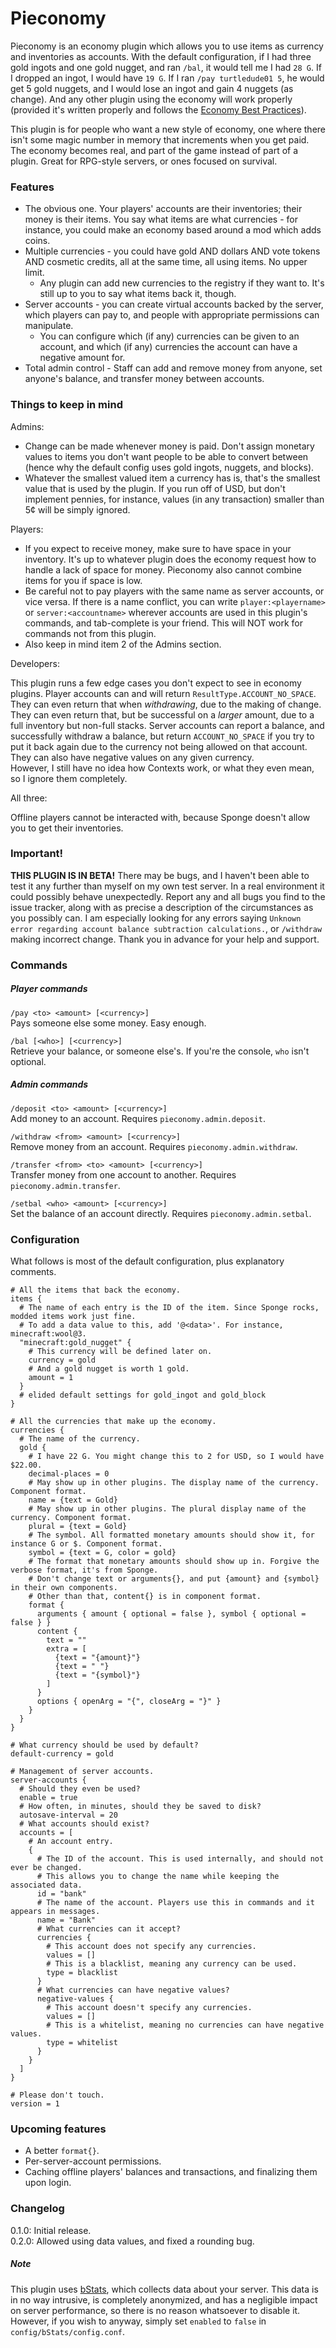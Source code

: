# Pieconomy

Pieconomy is an economy plugin which allows you to use items as currency and inventories as accounts. With the default configuration, if I had three gold ingots and one gold nugget, and ran `/bal`, it would tell me I had `28 G`. If I dropped an ingot, I would have `19 G`. If I ran `/pay turtledude01 5`, he would get 5 gold nuggets, and I would lose an ingot and gain 4 nuggets (as change). And any other plugin using the economy will work properly (provided it's written properly and follows the [Economy Best Practices][1]).  

This plugin is for people who want a new style of economy, one where there isn't some magic number in memory that increments when you get paid. The economy becomes real, and part of the game instead of part of a plugin. Great for RPG-style servers, or ones focused on survival.

### Features

* The obvious one. Your players' accounts are their inventories; their money is their items. You say what items are what currencies - for instance, you could make an economy based around a mod which adds coins.
* Multiple currencies - you could have gold AND dollars AND vote tokens AND cosmetic credits, all at the same time, all using items. No upper limit.
    * Any plugin can add new currencies to the registry if they want to. It's still up to you to say what items back it, though.
* Server accounts - you can create virtual accounts backed by the server, which players can pay to, and people with appropriate permissions can manipulate.
    * You can configure which (if any) currencies can be given to an account, and which (if any) currencies the account can have a negative amount for.
* Total admin control - Staff can add and remove money from anyone, set anyone's balance, and transfer money between accounts. 
  
### Things to keep in mind

Admins:  

* Change can be made whenever money is paid. Don't assign monetary values to items you don't want people to be able to convert between (hence why the default config uses gold ingots, nuggets, and blocks).
* Whatever the smallest valued item a currency has is, that's the smallest value that is used by the plugin. If you run off of USD, but don't implement pennies, for instance, values (in any transaction) smaller than 5&cent; will be simply ignored.
  
Players:  

* If you expect to receive money, make sure to have space in your inventory. It's up to whatever plugin does the economy request how to handle a lack of space for money. Pieconomy also cannot combine items for you if space is low.
* Be careful not to pay players with the same name as server accounts, or vice versa. If there is a name conflict, you can write `player:<playername>` or `server:<accountname>` wherever accounts are used in this plugin's commands, and tab-complete is your friend. This will NOT work for commands not from this plugin.
* Also keep in mind item 2 of the Admins section.

Developers:  

This plugin runs a few edge cases you don't expect to see in economy plugins. Player accounts can and will return `ResultType.ACCOUNT_NO_SPACE`. They can even return that when _withdrawing_, due to the making of change. They can even return that, but be successful on a _larger_ amount, due to a full inventory but non-full stacks. Server accounts can report a balance, and successfully withdraw a balance, but return `ACCOUNT_NO_SPACE` if you try to put it back again due to the currency not being allowed on that account. They can also have negative values on any given currency.  
However, I still have no idea how Contexts work, or what they even mean, so I ignore them completely.  

All three:  

Offline players cannot be interacted with, because Sponge doesn't allow you to get their inventories.

### Important!

**THIS PLUGIN IS IN BETA!** There may be bugs, and I haven't been able to test it any further than myself on my own test server. In a real environment it could possibly behave unexpectedly. Report any and all bugs you find to the issue tracker, along with as precise a description of the circumstances as you possibly can. I am especially looking for any errors saying `Unknown error regarding account balance subtraction calculations.`, or `/withdraw` making incorrect change. Thank you in advance for your help and support.

### Commands

##### Player commands

`/pay <to> <amount> [<currency>]`  
Pays someone else some money. Easy enough.  

`/bal [<who>] [<currency>]`  
Retrieve your balance, or someone else's. If you're the console, `who` isn't optional.  

##### Admin commands

`/deposit <to> <amount> [<currency>]`  
Add money to an account. Requires `pieconomy.admin.deposit`.  

`/withdraw <from> <amount> [<currency>]`  
Remove money from an account. Requires `pieconomy.admin.withdraw`.  

`/transfer <from> <to> <amount> [<currency>]`  
Transfer money from one account to another. Requires `pieconomy.admin.transfer`.  

`/setbal <who> <amount> [<currency>]`  
Set the balance of an account directly. Requires `pieconomy.admin.setbal`.
  
### Configuration

What follows is most of the default configuration, plus explanatory comments.

```hocon
# All the items that back the economy.
items {
  # The name of each entry is the ID of the item. Since Sponge rocks, modded items work just fine.
  # To add a data value to this, add '@<data>'. For instance, minecraft:wool@3.
  "minecraft:gold_nugget" {
    # This currency will be defined later on.
    currency = gold
    # And a gold nugget is worth 1 gold.
    amount = 1
  }
  # elided default settings for gold_ingot and gold_block
}

# All the currencies that make up the economy.
currencies {
  # The name of the currency.
  gold {
    # I have 22 G. You might change this to 2 for USD, so I would have $22.00.
    decimal-places = 0
    # May show up in other plugins. The display name of the currency. Component format.
    name = {text = Gold}
    # May show up in other plugins. The plural display name of the currency. Component format.
    plural = {text = Gold}
    # The symbol. All formatted monetary amounts should show it, for instance G or $. Component format.
    symbol = {text = G, color = gold}
    # The format that monetary amounts should show up in. Forgive the verbose format, it's from Sponge.
    # Don't change text or arguments{}, and put {amount} and {symbol} in their own components.
    # Other than that, content{} is in component format.
    format {
      arguments { amount { optional = false }, symbol { optional = false } }
      content {
        text = ""
        extra = [
          {text = "{amount}"}
          {text = " "}
          {text = "{symbol}"}
        ]
      }
      options { openArg = "{", closeArg = "}" }
    }
  }
}

# What currency should be used by default?
default-currency = gold

# Management of server accounts.
server-accounts {
  # Should they even be used?
  enable = true
  # How often, in minutes, should they be saved to disk?
  autosave-interval = 20
  # What accounts should exist?
  accounts = [
    # An account entry.
    {
      # The ID of the account. This is used internally, and should not ever be changed.
      # This allows you to change the name while keeping the associated data.
      id = "bank"
      # The name of the account. Players use this in commands and it appears in messages.
      name = "Bank"
      # What currencies can it accept?
      currencies {
        # This account does not specify any currencies.
        values = []
        # This is a blacklist, meaning any currency can be used.
        type = blacklist
      }
      # What currencies can have negative values?
      negative-values {
        # This account doesn't specify any currencies.
        values = []
        # This is a whitelist, meaning no currencies can have negative values.
        type = whitelist
      }
    }
  ]
}

# Please don't touch.
version = 1
```

### Upcoming features

* A better `format{}`.
* Per-server-account permissions.
* Caching offline players' balances and transactions, and finalizing them upon login.

### Changelog

0.1.0: Initial release.  
0.2.0: Allowed using data values, and fixed a rounding bug.

##### Note

This plugin uses [bStats][2], which collects data about your server. This data is in no way intrusive, is completely anonymized, and has a negligible impact on server performance, so there is no reason whatsoever to disable it. However, if you wish to anyway, simply set `enabled` to `false` in `config/bStats/config.conf`.

[1]: https://docs.spongepowered.org/stable/en/plugin/economy/practices.html
[2]: https://bstats.org/